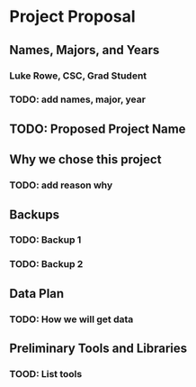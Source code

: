 # Project Proposal
## Names, Majors, and Years
### Luke Rowe, CSC, Grad Student
### TODO: add names, major, year

## TODO: Proposed Project Name

## Why we chose this project
### TODO: add reason why

## Backups
### TODO: Backup 1
### TODO: Backup 2

## Data Plan
### TODO: How we will get data

## Preliminary Tools and Libraries
### TOOD: List tools



